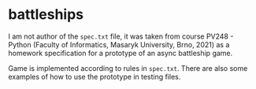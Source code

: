 # battleships
I am not author of the `spec.txt` file, it was taken from course PV248 - Python (Faculty of Informatics, Masaryk University, Brno, 2021)
as a homework specification for a prototype of an async battleship game.

Game is implemented according to rules in `spec.txt`.
There are also some examples of how to use the prototype in testing files.
